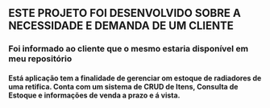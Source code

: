 ## ESTE PROJETO FOI DESENVOLVIDO SOBRE A NECESSIDADE E DEMANDA DE UM CLIENTE

### Foi informado ao cliente que o mesmo estaria disponível em meu repositório

#### Está aplicação tem a finalidade de gerenciar om estoque de radiadores de uma retifica. Conta com um sistema de CRUD de Itens, Consulta de Estoque e informações de venda a prazo e á vista.
